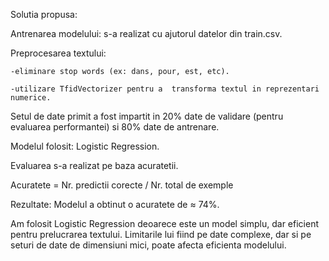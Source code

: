 Solutia propusa:

Antrenarea modelului: s-a realizat cu ajutorul datelor din train.csv.

Preprocesarea textului:

    -eliminare stop words (ex: dans, pour, est, etc).

    -utilizare TfidVectorizer pentru a  transforma textul in reprezentari numerice.

Setul de date primit a fost impartit in 20% date de validare (pentru evaluarea performantei) si 80% date de antrenare.

Modelul folosit: Logistic Regression.

Evaluarea s-a realizat pe baza acuratetii.


Acuratete = Nr. predictii corecte / Nr. total de exemple

Rezultate:
Modelul a obtinut o acuratete de ≈ 74%.

Am folosit Logistic Regression deoarece este un model simplu, dar eficient pentru prelucrarea textului. Limitarile lui fiind pe date complexe, dar si pe seturi de date de dimensiuni mici, poate afecta eficienta modelului.
